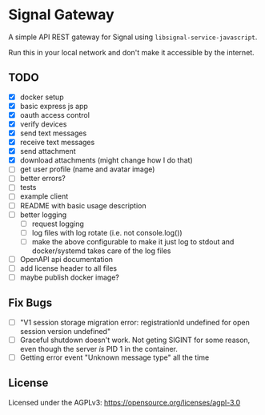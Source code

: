 Signal Gateway
==============

A simple API REST gateway for Signal using `libsignal-service-javascript`.

Run this in your local network and don't make it accessible by the internet.

TODO
----

* [x] docker setup
* [x] basic express js app
* [x] oauth access control
* [x] verify devices
* [x] send text messages
* [x] receive text messages
* [x] send attachment
* [x] download attachments (might change how I do that)
* [ ] get user profile (name and avatar image)
* [ ] better errors?
* [ ] tests
* [ ] example client
* [ ] README with basic usage description
* [ ] better logging
  * [ ] request logging
  * [ ] log files with log rotate (i.e. not console.log())
  * [ ] make the above configurable to make it just log to stdout and
        docker/systemd takes care of the log files
* [ ] OpenAPI api documentation
* [ ] add license header to all files
* [ ] maybe publish docker image?

Fix Bugs
--------

* [ ] "V1 session storage migration error: registrationId undefined for open
      session version undefined"
* [ ] Graceful shutdown doesn't work. Not geting SIGINT for some reason, even
      though the server *is* PID 1 in the container.
* [ ] Getting error event "Unknown message type" all the time

License
-------

Licensed under the AGPLv3: https://opensource.org/licenses/agpl-3.0
